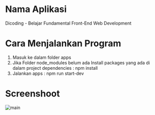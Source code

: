 # Nama Aplikasi
Dicoding - Belajar Fundamental Front-End Web Development

# Cara Menjalankan Program
1) Masuk ke dalam folder apps 
2) Jika Folder node_modules belum ada Install packages yang ada di dalam project dependencies : npm install
3) Jalankan apps : npm run start-dev

# Screenshoot
![main](src/frontend-dicoding.gif)